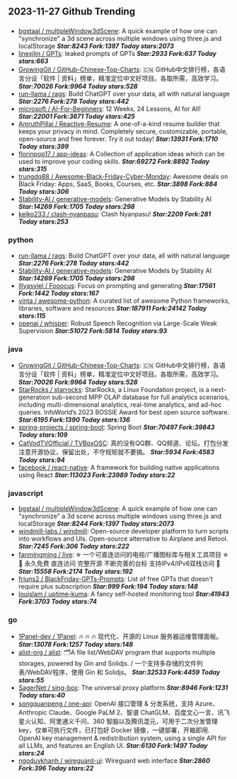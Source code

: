 ## 2023-11-27 Github Trending

### 
* [bgstaal / multipleWindow3dScene](https://github.com/bgstaal/multipleWindow3dScene): A quick example of how one can "synchronize" a 3d scene across multiple windows using three.js and localStorage ***Star:8243 Fork:1397 Today stars:2073***
* [linexjlin / GPTs](https://github.com/linexjlin/GPTs): leaked prompts of GPTs ***Star:2933 Fork:637 Today stars:663***
* [GrowingGit / GitHub-Chinese-Top-Charts](https://github.com/GrowingGit/GitHub-Chinese-Top-Charts): 🇨🇳 GitHub中文排行榜，各语言分设「软件 | 资料」榜单，精准定位中文好项目。各取所需，高效学习。 ***Star:70026 Fork:9964 Today stars:528***
* [run-llama / rags](https://github.com/run-llama/rags): Build ChatGPT over your data, all with natural language ***Star:2276 Fork:278 Today stars:442***
* [microsoft / AI-For-Beginners](https://github.com/microsoft/AI-For-Beginners): 12 Weeks, 24 Lessons, AI for All! ***Star:22001 Fork:3671 Today stars:425***
* [AmruthPillai / Reactive-Resume](https://github.com/AmruthPillai/Reactive-Resume): A one-of-a-kind resume builder that keeps your privacy in mind. Completely secure, customizable, portable, open-source and free forever. Try it out today! ***Star:13931 Fork:1710 Today stars:399***
* [florinpop17 / app-ideas](https://github.com/florinpop17/app-ideas): A Collection of application ideas which can be used to improve your coding skills. ***Star:69272 Fork:8892 Today stars:315***
* [trungdq88 / Awesome-Black-Friday-Cyber-Monday](https://github.com/trungdq88/Awesome-Black-Friday-Cyber-Monday): Awesome deals on Black Friday: Apps, SaaS, Books, Courses, etc. ***Star:3898 Fork:884 Today stars:306***
* [Stability-AI / generative-models](https://github.com/Stability-AI/generative-models): Generative Models by Stability AI ***Star:14269 Fork:1705 Today stars:298***
* [keiko233 / clash-nyanpasu](https://github.com/keiko233/clash-nyanpasu): Clash Nyanpasu! ***Star:2209 Fork:281 Today stars:253***

### python
* [run-llama / rags](https://github.com/run-llama/rags): Build ChatGPT over your data, all with natural language ***Star:2276 Fork:278 Today stars:442***
* [Stability-AI / generative-models](https://github.com/Stability-AI/generative-models): Generative Models by Stability AI ***Star:14269 Fork:1705 Today stars:298***
* [lllyasviel / Fooocus](https://github.com/lllyasviel/Fooocus): Focus on prompting and generating ***Star:17561 Fork:1442 Today stars:167***
* [vinta / awesome-python](https://github.com/vinta/awesome-python): A curated list of awesome Python frameworks, libraries, software and resources ***Star:187911 Fork:24142 Today stars:115***
* [openai / whisper](https://github.com/openai/whisper): Robust Speech Recognition via Large-Scale Weak Supervision ***Star:51072 Fork:5814 Today stars:93***

### java
* [GrowingGit / GitHub-Chinese-Top-Charts](https://github.com/GrowingGit/GitHub-Chinese-Top-Charts): 🇨🇳 GitHub中文排行榜，各语言分设「软件 | 资料」榜单，精准定位中文好项目。各取所需，高效学习。 ***Star:70026 Fork:9964 Today stars:528***
* [StarRocks / starrocks](https://github.com/StarRocks/starrocks): StarRocks, a Linux Foundation project, is a next-generation sub-second MPP OLAP database for full analytics scenarios, including multi-dimensional analytics, real-time analytics, and ad-hoc queries. InfoWorld’s 2023 BOSSIE Award for best open source software. ***Star:6195 Fork:1390 Today stars:136***
* [spring-projects / spring-boot](https://github.com/spring-projects/spring-boot): Spring Boot ***Star:70497 Fork:39843 Today stars:109***
* [CatVodTVOfficial / TVBoxOSC](https://github.com/CatVodTVOfficial/TVBoxOSC): 真的没有QQ群、QQ频道、论坛。打包分发注意开源协议，保留出处，不守规矩就不要搞。 ***Star:5934 Fork:4583 Today stars:94***
* [facebook / react-native](https://github.com/facebook/react-native): A framework for building native applications using React ***Star:113023 Fork:23989 Today stars:22***

### javascript
* [bgstaal / multipleWindow3dScene](https://github.com/bgstaal/multipleWindow3dScene): A quick example of how one can "synchronize" a 3d scene across multiple windows using three.js and localStorage ***Star:8244 Fork:1397 Today stars:2073***
* [windmill-labs / windmill](https://github.com/windmill-labs/windmill): Open-source developer platform to turn scripts into workflows and UIs. Open-source alternative to Airplane and Retool. ***Star:7245 Fork:306 Today stars:222***
* [fanmingming / live](https://github.com/fanmingming/live): ✯ 一个可直连访问的电视/广播图标库与相关工具项目 ✯ 🔕 永久免费 直连访问 完整开源 不断完善的台标 支持IPv4/IPv6双栈访问 🔕 ***Star:15558 Fork:2174 Today stars:192***
* [friuns2 / BlackFriday-GPTs-Prompts](https://github.com/friuns2/BlackFriday-GPTs-Prompts): List of free GPTs that doesn't require plus subscription ***Star:999 Fork:194 Today stars:148***
* [louislam / uptime-kuma](https://github.com/louislam/uptime-kuma): A fancy self-hosted monitoring tool ***Star:41943 Fork:3703 Today stars:74***

### go
* [1Panel-dev / 1Panel](https://github.com/1Panel-dev/1Panel): 🔥 🔥 🔥 现代化、开源的 Linux 服务器运维管理面板。 ***Star:13078 Fork:1257 Today stars:148***
* [alist-org / alist](https://github.com/alist-org/alist): 🗂️A file list/WebDAV program that supports multiple storages, powered by Gin and Solidjs. / 一个支持多存储的文件列表/WebDAV程序，使用 Gin 和 Solidjs。 ***Star:32533 Fork:4459 Today stars:55***
* [SagerNet / sing-box](https://github.com/SagerNet/sing-box): The universal proxy platform ***Star:8946 Fork:1231 Today stars:40***
* [songquanpeng / one-api](https://github.com/songquanpeng/one-api): OpenAI 接口管理 & 分发系统，支持 Azure、Anthropic Claude、Google PaLM 2、智谱 ChatGLM、百度文心一言、讯飞星火认知、阿里通义千问、360 智脑以及腾讯混元，可用于二次分发管理 key，仅单可执行文件，已打包好 Docker 镜像，一键部署，开箱即用. OpenAI key management & redistribution system, using a single API for all LLMs, and features an English UI. ***Star:6130 Fork:1497 Today stars:24***
* [ngoduykhanh / wireguard-ui](https://github.com/ngoduykhanh/wireguard-ui): Wireguard web interface ***Star:2860 Fork:396 Today stars:22***
